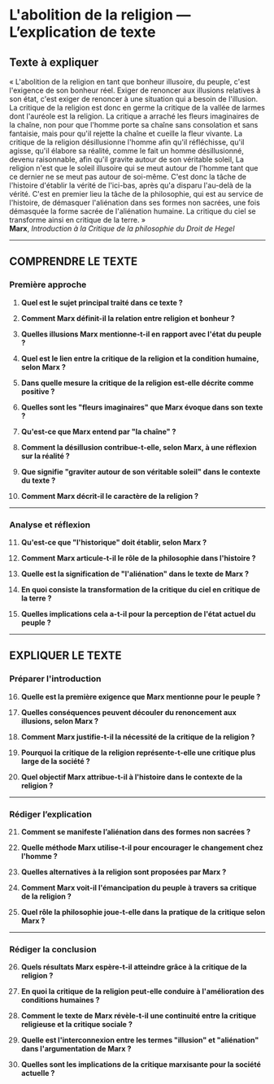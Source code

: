 # L'abolition de la religion — L’explication de texte

## Texte à expliquer
« L'abolition de la religion en tant que bonheur illusoire, du peuple, c'est l'exigence de son bonheur réel. Exiger de renoncer aux illusions relatives à son état, c'est exiger de renoncer à une situation qui a besoin de l'illusion. La critique de la religion est donc en germe la critique de la vallée de larmes dont l'auréole est la religion. La critique a arraché les fleurs imaginaires de la chaîne, non pour que l'homme porte sa chaîne sans consolation et sans fantaisie, mais pour qu'il rejette la chaîne et cueille la fleur vivante. La critique de la religion désillusionne l'homme afin qu'il réfléchisse, qu'il agisse, qu'il élabore sa réalité, comme le fait un homme désillusionné, devenu raisonnable, afin qu'il gravite autour de son véritable soleil, La religion n'est que le soleil illusoire qui se meut autour de l'homme tant que ce dernier ne se meut pas autour de soi-même. C'est donc la tâche de l'histoire d'établir la vérité de l'ici-bas, après qu'a disparu l'au-delà de la vérité. C'est en premier lieu la tâche de la philosophie, qui est au service de l'histoire, de démasquer l'aliénation dans ses formes non sacrées, une fois démasquée la forme sacrée de l'aliénation humaine. La critique du ciel se transforme ainsi en critique de la terre. »<br/><b>Marx</b>, <i>Introduction à la Critique de la philosophie du Droit de Hegel</i>

---

## COMPRENDRE LE TEXTE

### Première approche

1. **Quel est le sujet principal traité dans ce texte ?**  
   
2. **Comment Marx définit-il la relation entre religion et bonheur ?**  

3. **Quelles illusions Marx mentionne-t-il en rapport avec l'état du peuple ?**  

4. **Quel est le lien entre la critique de la religion et la condition humaine, selon Marx ?**  

5. **Dans quelle mesure la critique de la religion est-elle décrite comme positive ?**  

6. **Quelles sont les "fleurs imaginaires" que Marx évoque dans son texte ?**  

7. **Qu'est-ce que Marx entend par "la chaîne" ?**  

8. **Comment la désillusion contribue-t-elle, selon Marx, à une réflexion sur la réalité ?**  

9. **Que signifie "graviter autour de son véritable soleil" dans le contexte du texte ?**  

10. **Comment Marx décrit-il le caractère de la religion ?**  

---

### Analyse et réflexion

11. **Qu'est-ce que "l'historique" doit établir, selon Marx ?**  

12. **Comment Marx articule-t-il le rôle de la philosophie dans l'histoire ?**  

13. **Quelle est la signification de "l'aliénation" dans le texte de Marx ?**  

14. **En quoi consiste la transformation de la critique du ciel en critique de la terre ?**  

15. **Quelles implications cela a-t-il pour la perception de l'état actuel du peuple ?**  

---

## EXPLIQUER LE TEXTE

### Préparer l'introduction

16. **Quelle est la première exigence que Marx mentionne pour le peuple ?**  

17. **Quelles conséquences peuvent découler du renoncement aux illusions, selon Marx ?**  

18. **Comment Marx justifie-t-il la nécessité de la critique de la religion ?**  

19. **Pourquoi la critique de la religion représente-t-elle une critique plus large de la société ?**  

20. **Quel objectif Marx attribue-t-il à l'histoire dans le contexte de la religion ?**  

---

### Rédiger l’explication

21. **Comment se manifeste l’aliénation dans des formes non sacrées ?**  

22. **Quelle méthode Marx utilise-t-il pour encourager le changement chez l'homme ?**  

23. **Quelles alternatives à la religion sont proposées par Marx ?**  

24. **Comment Marx voit-il l'émancipation du peuple à travers sa critique de la religion ?**  

25. **Quel rôle la philosophie joue-t-elle dans la pratique de la critique selon Marx ?**  

---

### Rédiger la conclusion

26. **Quels résultats Marx espère-t-il atteindre grâce à la critique de la religion ?**  

27. **En quoi la critique de la religion peut-elle conduire à l'amélioration des conditions humaines ?**  

28. **Comment le texte de Marx révèle-t-il une continuité entre la critique religieuse et la critique sociale ?**  

29. **Quelle est l'interconnexion entre les termes "illusion" et "aliénation" dans l'argumentation de Marx ?**  

30. **Quelles sont les implications de la critique marxisante pour la société actuelle ?**  